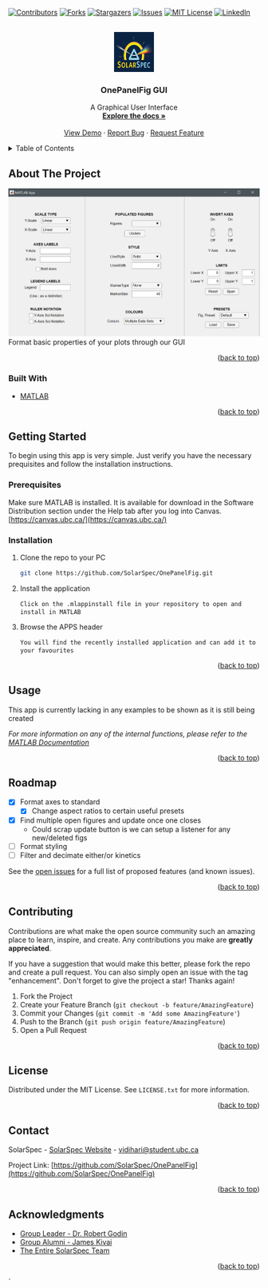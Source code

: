 <div id="top"></div>

<!-- PROJECT SHIELDS -->
[![Contributors][contributors-shield]][contributors-url]
[![Forks][forks-shield]][forks-url]
[![Stargazers][stars-shield]][stars-url]
[![Issues][issues-shield]][issues-url]
[![MIT License][license-shield]][license-url]
[![LinkedIn][linkedin-shield]][linkedin-url]



<!-- PROJECT LOGO -->
<br />
<div align="center">
  <a href="https://github.com/SolarSpec/OnePanelFig">
    <img src="images/logo.png" alt="SolarSpec" width="80" height="80">
  </a>

<h3 align="center">OnePanelFig GUI</h3>

  <p align="center">
    A Graphical User Interface 
    <br />
    <a href="https://github.com/SolarSpec/OnePanelFig"><strong>Explore the docs »</strong></a>
    <br />
    <br />
    <a href="https://github.com/SolarSpec/OnePanelFig">View Demo</a>
    ·
    <a href="https://github.com/SolarSpec/OnePanelFig/issues">Report Bug</a>
    ·
    <a href="https://github.com/SolarSpec/OnePanelFig/issues">Request Feature</a>
  </p>
</div>



<!-- TABLE OF CONTENTS -->
<details>
  <summary>Table of Contents</summary>
  <ol>
    <li>
      <a href="#about-the-project">About The Project</a>
      <ul>
        <li><a href="#built-with">Built With</a></li>
      </ul>
    </li>
    <li>
      <a href="#getting-started">Getting Started</a>
      <ul>
        <li><a href="#prerequisites">Prerequisites</a></li>
        <li><a href="#installation">Installation</a></li>
      </ul>
    </li>
    <li><a href="#usage">Usage</a></li>
    <li><a href="#roadmap">Roadmap</a></li>
    <li><a href="#contributing">Contributing</a></li>
    <li><a href="#license">License</a></li>
    <li><a href="#contact">Contact</a></li>
    <li><a href="#acknowledgments">Acknowledgments</a></li>
  </ol>
</details>



<!-- ABOUT THE PROJECT -->
## About The Project

[![OnePanelFig Screenshot][product-screenshot]](https://solarspec.ok.ubc.ca/)
Format basic properties of your plots through our GUI

<p align="right">(<a href="#top">back to top</a>)</p>



### Built With

* [MATLAB](https://www.mathworks.com/products/matlab.html)

<p align="right">(<a href="#top">back to top</a>)</p>



<!-- GETTING STARTED -->
## Getting Started

To begin using this app is very simple. Just verify you have the necessary prequisites and follow the installation instructions.

### Prerequisites

Make sure MATLAB is installed. It is available for download in the Software Distribution section under the Help tab after you log into Canvas. [https://canvas.ubc.ca/](https://canvas.ubc.ca/)

### Installation

1. Clone the repo to your PC
   ```sh
   git clone https://github.com/SolarSpec/OnePanelFig.git
   ```
2. Install the application 
   ```
   Click on the .mlappinstall file in your repository to open and install in MATLAB
   ```
3. Browse the APPS header
   ```
   You will find the recently installed application and can add it to your favourites
   ```

<p align="right">(<a href="#top">back to top</a>)</p>



<!-- USAGE EXAMPLES -->
## Usage

This app is currently lacking in any examples to be shown as it is still being created

_For more information on any of the internal functions, please refer to the [MATLAB Documentation](https://www.mathworks.com/help/matlab/)_

<p align="right">(<a href="#top">back to top</a>)</p>



<!-- ROADMAP -->
## Roadmap

- [X] Format axes to standard
    - [X] Change aspect ratios to certain useful presets
- [X] Find multiple open figures and update once one closes
    - Could scrap update button is we can setup a listener for any new/deleted figs
- [ ] Format styling
- [ ] Filter and decimate either/or kinetics

See the [open issues](https://github.com/SolarSpec/OnePanelFig/issues) for a full list of proposed features (and known issues).

<p align="right">(<a href="#top">back to top</a>)</p>



<!-- CONTRIBUTING -->
## Contributing

Contributions are what make the open source community such an amazing place to learn, inspire, and create. Any contributions you make are **greatly appreciated**.

If you have a suggestion that would make this better, please fork the repo and create a pull request. You can also simply open an issue with the tag "enhancement".
Don't forget to give the project a star! Thanks again!

1. Fork the Project
2. Create your Feature Branch (`git checkout -b feature/AmazingFeature`)
3. Commit your Changes (`git commit -m 'Add some AmazingFeature'`)
4. Push to the Branch (`git push origin feature/AmazingFeature`)
5. Open a Pull Request

<p align="right">(<a href="#top">back to top</a>)</p>



<!-- LICENSE -->
## License

Distributed under the MIT License. See `LICENSE.txt` for more information.

<p align="right">(<a href="#top">back to top</a>)</p>



<!-- CONTACT -->
## Contact

SolarSpec - [SolarSpec Website](https://solarspec.ok.ubc.ca/) - vidihari@student.ubc.ca

Project Link: [https://github.com/SolarSpec/OnePanelFig](https://github.com/SolarSpec/OnePanelFig)

<p align="right">(<a href="#top">back to top</a>)</p>



<!-- ACKNOWLEDGMENTS -->
## Acknowledgments

* [Group Leader - Dr. Robert Godin](https://solarspec.ok.ubc.ca/people/)
* [Group Alumni - James Kivai](https://solarspec.ok.ubc.ca/people/)
* [The Entire SolarSpec Team](https://solarspec.ok.ubc.ca/people/)

<p align="right">(<a href="#top">back to top</a>)</p>



<!-- MARKDOWN LINKS & IMAGES -->
<!-- https://www.markdownguide.org/basic-syntax/#reference-style-links -->
[contributors-shield]: https://img.shields.io/github/contributors/SolarSpec/OnePanelFig.svg?style=for-the-badge
[contributors-url]: https://github.com/SolarSpec/OnePanelFig/graphs/contributors
[forks-shield]: https://img.shields.io/github/forks/SolarSpec/OnePanelFig.svg?style=for-the-badge
[forks-url]: https://github.com/SolarSpec/OnePanelFig/network/members
[stars-shield]: https://img.shields.io/github/stars/SolarSpec/OnePanelFig.svg?style=for-the-badge
[stars-url]: https://github.com/SolarSpec/OnePanelFig/stargazers
[issues-shield]: https://img.shields.io/github/issues/SolarSpec/OnePanelFig.svg?style=for-the-badge
[issues-url]: https://github.com/SolarSpec/OnePanelFig/issues
[license-shield]: https://img.shields.io/github/license/SolarSpec/OnePanelFig.svg?style=for-the-badge
[license-url]: https://github.com/SolarSpec/OnePanelFig/blob/main/LICENSE.txt
[linkedin-shield]: https://img.shields.io/badge/-LinkedIn-black.svg?style=for-the-badge&logo=linkedin&colorB=555
[linkedin-url]: https://linkedin.com/in/haris-vidimlic-06730019b/
[product-screenshot]: images/Screenshot.png
`
